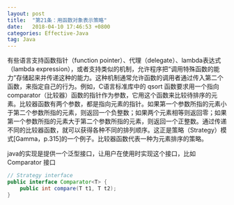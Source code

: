 ```yaml
---
layout: post
title:  "第21条：用函数对象表示策略"
date:   2018-04-10 17:46:53 +0800
categories: Effective-Java
tag: Java
---
```



有些语言支持函数指针（function pointer）、代理（delegate）、lambda表达式（lambda expression），或者支持类似的机制，允许程序把“调用特殊函数的能力”存储起来并传递这种的能力。这种机制通常允许函数的调用者通过传入第二个函数，来指定自己的行为。例如，C语言标准库中的 qsort 函数要求用一个指向comparator（比较器）函数的指针作为参数，它用这个函数来比较待排序的元素。比较器函数有两个参数，都是指向元素的指针。如果第一个参数所指的元素小于第二个参数所指的元素，则返回一个负整数；如果两个元素相等则返回零；如果第一个参数所指的元素大于第二个参数所指的元素，则返回一个正整数。通过传递不同的比较器函数，就可以获得各种不同的排列顺序。这正是策略（Strategy）模式[Gamma，p.315]的一个例子。比较器函数代表一种为元素排序的策略。

java的实现是提供一个泛型接口，让用户在使用时实现这个接口，比如Comparator 接口
```java
// Strategy interface
public interface Comparator<T> {
    public int compare(T t1, T t2);
}
```